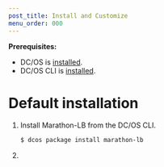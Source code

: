 ```yaml
---
post_title: Install and Customize
menu_order: 000
---
```



**Prerequisites:**

- DC/OS is [installed](/docs/1.8/administration/installing/).
- DC/OS CLI is [installed](/docs/1.8/usage/cli/install/).

# Default installation


1.  Install Marathon-LB from the DC/OS CLI.

    ```bash
    $ dcos package install marathon-lb
    ```

1.  